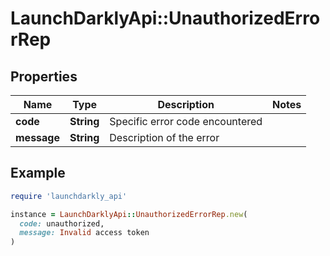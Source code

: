 # LaunchDarklyApi::UnauthorizedErrorRep

## Properties

| Name | Type | Description | Notes |
| ---- | ---- | ----------- | ----- |
| **code** | **String** | Specific error code encountered |  |
| **message** | **String** | Description of the error |  |

## Example

```ruby
require 'launchdarkly_api'

instance = LaunchDarklyApi::UnauthorizedErrorRep.new(
  code: unauthorized,
  message: Invalid access token
)
```

